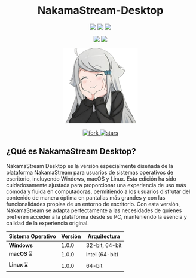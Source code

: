 <h1 align="center">
NakamaStream-Desktop
</h1>

<p align="center">
  <a href="#"><img src="https://img.shields.io/badge/JavaScript-F7DF1E.svg?style=for-the-badge&logo=JavaScript&logoColor=black"/></a>
  <a href="#"><img src="https://img.shields.io/badge/HTML5-E34F26.svg?style=for-the-badge&logo=HTML5&logoColor=white"/></a>
  <a href="#"><img src="https://img.shields.io/badge/Tailwind%20CSS-06B6D4.svg?style=for-the-badge&logo=Tailwind-CSS&logoColor=white"/></a>
</p>

<p align="center">
  <a href="#"><img src="https://img.shields.io/badge/Electron-47848F.svg?style=for-the-badge&logo=Electron&logoColor=white"/></a>
  <a href="#"><img src="https://img.shields.io/badge/electronbuilder-000000.svg?style=for-the-badge&logo=electron-builder&logoColor=white"/></a>
</p>

<p align="center">
  <a href="nakamastream.domcloud.dev" target="_blank">
    <img src="https://github.com/NakamaStream/Resources/blob/main/NakamStream-logo-HD-removebg.png?raw=true" alt="Logo" width="200"/>
  </a>
</p>

<p align="center">
  <a href="https://github.com/NakamaStream/NakamaStream-Desktop/fork">
    <img src="https://img.shields.io/github/forks/NakamaStream/NakamaStream-Desktop?style=social" alt="fork"/>
  </a>
  <a href="https://github.com/NakamaStream/NakamaStream-Desktop">
    <img src="https://img.shields.io/github/stars/NakamaStream/NakamaStream-Desktop?style=social" alt="stars"/>
  </a>
</p>

## ¿Qué es NakamaStream Desktop?

NakamaStream Desktop es la versión especialmente diseñada de la plataforma NakamaStream para usuarios de sistemas operativos de escritorio, incluyendo Windows, macOS y Linux. Esta edición ha sido cuidadosamente ajustada para proporcionar una experiencia de uso más cómoda y fluida en computadoras, permitiendo a los usuarios disfrutar del contenido de manera óptima en pantallas más grandes y con las funcionalidades propias de un entorno de escritorio. Con esta versión, NakamaStream se adapta perfectamente a las necesidades de quienes prefieren acceder a la plataforma desde su PC, manteniendo la esencia y calidad de la experiencia original.

| **Sistema Operativo** | **Versión** | **Arquitectura** |
|-----------------------|-------------|------------------|
| **Windows**           | 1.0.0       | 32-bit, 64-bit   |
| **macOS** ⌛             | 1.0.0       | Intel (64-bit) |
| **Linux** ⌛           | 1.0.0       | 64-bit           |
